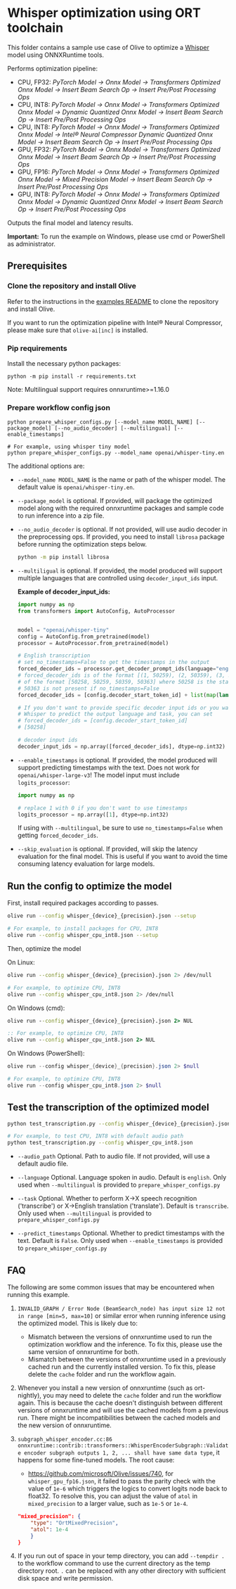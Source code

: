 # Whisper optimization using ORT toolchain
This folder contains a sample use case of Olive to optimize a [Whisper](https://huggingface.co/openai/whisper-tiny) model using ONNXRuntime tools.

Performs optimization pipeline:
- CPU, FP32: *PyTorch Model -> Onnx Model -> Transformers Optimized Onnx Model -> Insert Beam Search Op -> Insert Pre/Post Processing Ops*
- CPU, INT8: *PyTorch Model -> Onnx Model -> Transformers Optimized Onnx Model -> Dynamic Quantized Onnx Model -> Insert Beam Search Op -> Insert Pre/Post Processing Ops*
- CPU, INT8: *PyTorch Model -> Onnx Model -> Transformers Optimized Onnx Model -> Intel® Neural Compressor Dynamic Quantized Onnx Model -> Insert Beam Search Op -> Insert Pre/Post Processing Ops*
- GPU, FP32: *PyTorch Model -> Onnx Model -> Transformers Optimized Onnx Model -> Insert Beam Search Op -> Insert Pre/Post Processing Ops*
- GPU, FP16: *PyTorch Model -> Onnx Model -> Transformers Optimized Onnx Model -> Mixed Precision Model -> Insert Beam Search Op -> Insert Pre/Post Processing Ops*
- GPU, INT8: *PyTorch Model -> Onnx Model -> Transformers Optimized Onnx Model -> Dynamic Quantized Onnx Model -> Insert Beam Search Op -> Insert Pre/Post Processing Ops*

Outputs the final model and latency results.

**Important:** To run the example on Windows, please use cmd or PowerShell as administrator.

## Prerequisites
### Clone the repository and install Olive

Refer to the instructions in the [examples README](../README.md) to clone the repository and install Olive.

If you want to run the optimization pipeline with Intel® Neural Compressor, please make sure that `olive-ai[inc]` is installed.

### Pip requirements
Install the necessary python packages:
```
python -m pip install -r requirements.txt
```

Note: Multilingual support requires onnxruntime>=1.16.0

### Prepare workflow config json
```
python prepare_whisper_configs.py [--model_name MODEL_NAME] [--package_model] [--no_audio_decoder] [--multilingual] [--enable_timestamps]

# For example, using whisper tiny model
python prepare_whisper_configs.py --model_name openai/whisper-tiny.en
```

The additional options are:
- `--model_name MODEL_NAME` is the name or path of the whisper model. The default value is `openai/whisper-tiny.en`.
- `--package_model` is optional. If provided, will package the optimized model along with the required onnxruntime packages and sample code to run inference into a zip file.
- `--no_audio_decoder` is optional. If not provided, will use audio decoder in the preprocessing ops. If provided, you need to install `librosa` package before running the optimization steps below.

    ```bash
    python -m pip install librosa
    ```

- `--multiligual` is optional. If provided, the model produced will support multiple languages that are controlled using `decoder_input_ids` input.

    **Example of decoder_input_ids:**
    ```python
    import numpy as np
    from transformers import AutoConfig, AutoProcessor


    model = "openai/whisper-tiny"
    config = AutoConfig.from_pretrained(model)
    processor = AutoProcessor.from_pretrained(model)

    # English transcription
    # set no_timestamps=False to get the timestamps in the output
    forced_decoder_ids = processor.get_decoder_prompt_ids(language="english", task="transcribe", no_timestamps=True)
    # forced_decoder_ids is of the format [(1, 50259), (2, 50359), (3, 50363)] and needs to be
    # of the format [50258, 50259, 50359, 50363] where 50258 is the start token id
    # 50363 is not present if no_timestamps=False
    forced_decoder_ids = [config.decoder_start_token_id] + list(map(lambda token: token[1], forced_decoder_ids))

    # If you don't want to provide specific decoder input ids or you want
    # Whisper to predict the output language and task, you can set
    # forced_decoder_ids = [config.decoder_start_token_id]
    # [50258]

    # decoder input ids
    decoder_input_ids = np.array([forced_decoder_ids], dtype=np.int32)
    ```

- `--enable_timestamps` is optional. If provided, the model produced will support predicting timestamps with the text. Does not work for `openai/whisper-large-v3`!
    The model input must include `logits_processor`:

    ```python
    import numpy as np

    # replace 1 with 0 if you don't want to use timestamps
    logits_processor = np.array([1], dtype=np.int32)
    ```

    If using with `--multilingual`, be sure to use `no_timestamps=False` when getting `forced_decoder_ids`.

- `--skip_evaluation` is optional. If provided, will skip the latency evaluation for the final model. This is useful if you want to avoid the time consuming latency evaluation for large models.



## Run the config to optimize the model
First, install required packages according to passes.
```bash
olive run --config whisper_{device}_{precision}.json --setup

# For example, to install packages for CPU, INT8
olive run --config whisper_cpu_int8.json --setup
```

Then, optimize the model

On Linux:
```bash
olive run --config whisper_{device}_{precision}.json 2> /dev/null

# For example, to optimize CPU, INT8
olive run --config whisper_cpu_int8.json 2> /dev/null
```

On Windows (cmd):
```cmd
olive run --config whisper_{device}_{precision}.json 2> NUL

:: For example, to optimize CPU, INT8
olive run --config whisper_cpu_int8.json 2> NUL
```

On Windows (PowerShell):
```powershell
olive run --config whisper_{device}_{precision}.json 2> $null

# For example, to optimize CPU, INT8
olive run --config whisper_cpu_int8.json 2> $null
```

## Test the transcription of the optimized model
```bash
python test_transcription.py --config whisper_{device}_{precision}.json [--audio_path AUDIO_PATH] [--language LANGUAGE] [--task {transcribe,translate}] [--predict_timestamps]

# For example, to test CPU, INT8 with default audio path
python test_transcription.py --config whisper_cpu_int8.json
```

- `--audio_path` Optional. Path to audio file. If not provided, will use a default audio file.

- `--language` Optional. Language spoken in audio. Default is `english`. Only used when `--multilingual` is provided to `prepare_whisper_configs.py`

- `--task` Optional. Whether to perform X->X speech recognition ('transcribe') or X->English translation ('translate'). Default is `transcribe`. Only used
when `--multilingual` is provided to `prepare_whisper_configs.py`

- `--predict_timestamps` Optional. Whether to predict timestamps with the text. Default is `False`. Only used when `--enable_timestamps` is provided to `prepare_whisper_configs.py`

## FAQ
The following are some common issues that may be encountered when running this example.
1. `INVALID_GRAPH / Error Node (BeamSearch_node) has input size 12 not in range [min=5, max=10]` or similar error when running inference using the optimized model.
This is likely due to:
    - Mismatch between the versions of onnxruntime used to run the optimization workflow and the inference. To fix this, please use the same version of
    onnxruntime for both.
    - Mismatch between the versions of onnxruntime used in a previously cached run and the currently installed version. To fix this, please delete the `cache` folder
    and run the workflow again.

2. Whenever you install a new version of onnxruntime (such as ort-nightly), you may need to delete the `cache` folder and run the workflow again. This is because the cache doesn't
distinguish between different versions of onnxruntime and will use the cached models from a previous run. There might be incompatibilities between the cached models and the new
version of onnxruntime.

3. `subgraph_whisper_encoder.cc:86 onnxruntime::contrib::transformers::WhisperEncoderSubgraph::Validate encoder subgraph outputs 1, 2, ... shall have same data type`, it happens for some fine-tuned models. The root cause:
    - https://github.com/microsoft/Olive/issues/740, for `whisper_gpu_fp16.json`, it failed to pass the parity check with the value of `1e-6` which triggers the logics to convert logits
    node back to float32. To resolve this, you can adjust the value of `atol` in `mixed_precision` to a larger value, such as `1e-5` or `1e-4`.
    ```json
    "mixed_precision": {
        "type": "OrtMixedPrecision",
        "atol": 1e-4
        }
    }
    ```

4. If you run out of space in your temp directory, you can add `--tempdir .` to the workflow command to use the current directory as the temp directory root. `.` can be replaced with any other directory with sufficient disk space and write permission.
